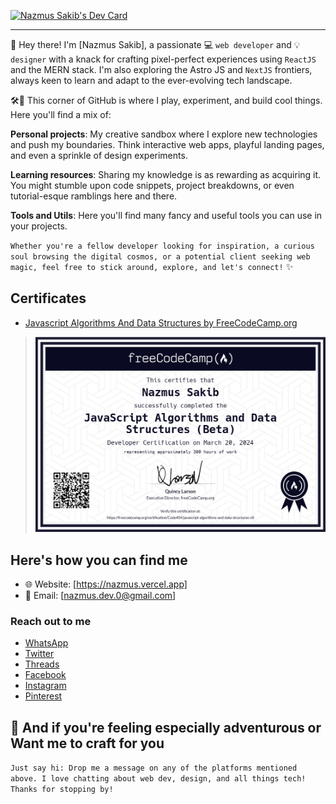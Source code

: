 <a href="https://app.daily.dev/nazmus_dev"><img src="https://api.daily.dev/devcards/v2/Othj1HRPNUpcEehCIIYLo.png?r=xvw&type=wide" width="652" alt="Nazmus Sakib's Dev Card"/></a>

---

👋 Hey there! I'm [Nazmus Sakib], a passionate 💻 `web developer` and 💡 `designer` with a knack for crafting pixel-perfect experiences using `ReactJS` and the MERN stack. I'm also exploring the Astro JS and `NextJS` frontiers, always keen to learn and adapt to the ever-evolving tech landscape.

🛠️🎨 This corner of GitHub is where I play, experiment, and build cool things. Here you'll find a mix of:

**Personal projects**: My creative sandbox where I explore new technologies and push my boundaries. Think interactive web apps, playful landing pages, and even a sprinkle of design experiments.

**Learning resources**: Sharing my knowledge is as rewarding as acquiring it. You might stumble upon code snippets, project breakdowns, or even tutorial-esque ramblings here and there.

**Tools and Utils**: Here you'll find many fancy and useful tools you can use in your projects.

`Whether you're a fellow developer looking for inspiration, a curious soul browsing the digital cosmos, or a potential client seeking web magic, feel free to stick around, explore, and let's connect!` ✨

## Certificates

- [Javascript Algorithms And Data Structures by FreeCodeCamp.org](https://freecodecamp.org/certification/Code404/javascript-algorithms-and-data-structures-v8)

> ![Javascript Algorithms And Data Structures Certification by FreeCodeCamp.org](https://raw.githubusercontent.com/nazmus767921/Storeroom/main/images/certificates/js_freecodecamp.png)

## Here's how you can find me

- 🌐 Website: [https://nazmus.vercel.app]
- 📧 Email: [nazmus.dev.0@gmail.com]
  
### Reach out to me

- [WhatsApp](https://wa.me/8801794799114)
- [Twitter](https://twitter.com/nazmus_dev)
- [Threads](https://www.threads.net/@nazmus.dev)
- [Facebook](https://www.facebook.com/nazmus.dev/)
- [Instagram](https://www.instagram.com/nazmus.dev/)
- [Pinterest](https://www.pinterest.com/nazmus_dev/)

## 🌟 And if you're feeling especially adventurous or Want me to craft for you

`Just say hi: Drop me a message on any of the platforms mentioned above. I love chatting about web dev, design, and all things tech!
Thanks for stopping by!`
